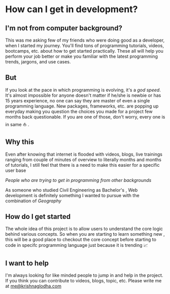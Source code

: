 # How can I get in development?
## I'm not from computer background? 

This was me asking few of my friends who were doing good as a developer, when I started my journey. You'll find tons of programming tutorials, videos, bootcamps, etc. about how to get started practically. These all will help you perform your job better or make you familiar with the latest programming trends, jargons, and use cases. 

## But

If you look at the pace in which programming is evolving, it's a *god speed*. It's almost impossible for anyone doesn't matter if he/she is newbie or has 15 years experience, no one can say they are master of even a single programming language. New packages, frameworks, etc. are popping up everyday making you question the choices you made for a project few months back questionable. If you are one of those, don't worry, every one is in same ⛵ .

## Why this

Even after knowing that internet is flooded with videos, blogs, live trainings ranging from couple of minutes of overview to literally months and months of tutorials, I still feel that there is a need to make this easier for a specific user base 

<i>People who are trying to get in programming from other backgrounds</i>

As someone who studied Civil Engineering as Bachelor's , Web development is definitely something I wanted to pursue with the combination of <i> Geography </i>

## How do I get started

The whole idea of this project is to allow users to understand the core logic behind various concepts. So when you are starting to learn something new , this will be a good place to checkout the core concept before starting to code in specifc programming language just because it is trending 📈 


## I want to help

I'm always looking for like minded people to jump in and help in the project. If you think you can contribute to videos, blogs, topic, etc. Please write me at me@krishnaglodha.com 
